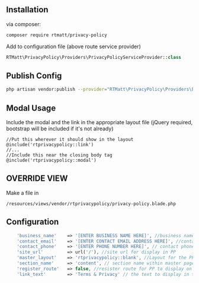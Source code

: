 ## Installation
via composer:

``` bash 
composer require rtmatt/privacy-policy
```

Add to configuration file (above route service provider)

``` php 
RTMatt\PrivacyPolicy\Providers\PrivacyPolicyServiceProvider::class
```



## Publish Config

``` bash 
php artisan vendor:publish --provider="RTMatt\PrivacyPolicy\Providers\PrivacyPolicyServiceProvider" --tag="config"
```

## Modal Usage
Include the modal and the link in the appropriate layout file (jQuery required, bootstrap will be included if it's not already)

``` blade
//Put this wherever it should show in the layout
@include('rtprivacypolicy::link')
//...
//Include this near the closing body tag
@include('rtprivacypolicy::modal')
```



## OVERRIDE VIEW
Make a file in 

```  
/resources/views/vendor/rtprivacypolicy/privacy-policy.blade.php
```

## Configuration

``` php 
 	'business_name'    => '[ENTER BUSINESS NAME HERE]', //business name for display in PP
    'contact_email'    => '[ENTER CONTACT EMAIL ADDRESS HERE]', //contact email for display in PP
    'contact_phone'    => '[ENTER PHONE NUMBER HERE]', // contact phone for display in PP
    'site_url'         => url('/'), //site url for display in PP
    'master_layout'    => 'rtprivacypolicy::blank', //Layout for the PP content to extend (when register route active)
    'section_name'     => 'content', // section name within master page for PP content
    'register_route'   => false, //resister route for PP to display on own page
    'link_text'        => 'Terms & Privacy' // the text to display in the modal link when included as a modal
```



